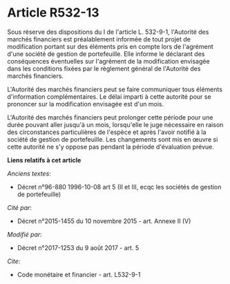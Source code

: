 # Article R532-13

Sous réserve des dispositions du I de l'article L. 532-9-1, l'Autorité des marchés financiers est préalablement informée de
tout projet de modification portant sur des éléments pris en compte lors de l'agrément d'une société de gestion de
portefeuille. Elle informe le déclarant des conséquences éventuelles sur l'agrément de la modification envisagée dans les
conditions fixées par le règlement général de l'Autorité des marchés financiers.

L'Autorité des marchés financiers peut se faire communiquer tous éléments d'information complémentaires. Le délai imparti à
cette autorité pour se prononcer sur la modification envisagée est d'un mois.

L'Autorité des marchés financiers peut prolonger cette période pour une durée pouvant aller jusqu'à un mois, lorsqu'elle le
juge nécessaire en raison des circonstances particulières de l'espèce et après l'avoir notifié à la société de gestion de
portefeuille. Les changements sont mis en œuvre si cette autorité ne s'y oppose pas pendant la période d'évaluation prévue.

**Liens relatifs à cet article**

_Anciens textes_:

  - Décret n°96-880 1996-10-08 art 5 (II et III, ecqc les sociétés de gestion de portefeuille)

_Cité par_:

  - Décret n°2015-1455 du 10 novembre 2015 - art. Annexe II (V)

_Modifié par_:

  - Décret n°2017-1253 du 9 août 2017 - art. 5

_Cite_:

  - Code monétaire et financier - art. L532-9-1
